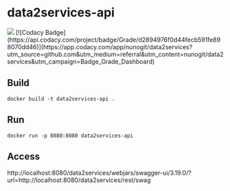 # data2services-api

<img src="https://travis-ci.org/nunogit/data2services.svg?branch=master"/> 
[![Codacy Badge](https://api.codacy.com/project/badge/Grade/d2894976f0d44fecb591fe898070dd46)](https://app.codacy.com/app/nunogit/data2services?utm_source=github.com&utm_medium=referral&utm_content=nunogit/data2services&utm_campaign=Badge_Grade_Dashboard)

## Build

```shell
docker build -t data2services-api .
```

## Run

```shell
docker run -p 8080:8080 data2services-api
```

## Access

http://localhost:8080/data2services/webjars/swagger-ui/3.19.0/?url=http://localhost:8080/data2services/rest/swag


